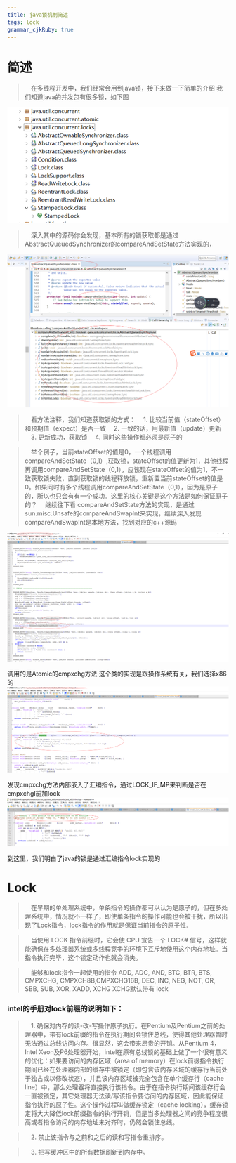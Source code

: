 ```yaml
---
title: java锁机制简述
tags: lock
grammar_cjkRuby: true
---
```


# 简述
> &ensp;&ensp;在多线程开发中，我们经常会用到java锁，接下来做一下简单的介绍
我们知道java的并发包有很多锁，如下图

![enter description here][1]

> &ensp;&ensp;深入其中的源码你会发现，基本所有的锁获取都是通过AbstractQueuedSynchronizer的compareAndSetState方法实现的，

![enter description here][2]

> &ensp;&ensp;看方法注释，我们知道获取锁的方式：
> &ensp;&ensp;1.  比较当前值（stateOffset）和预期值（expect）是否一致
> &ensp;&ensp;2.  一致的话，用最新值（update）更新
> &ensp;&ensp;3.  更新成功，获取锁
> &ensp;&ensp;4.  同时这些操作都必须是原子的

> &ensp;&ensp;举个例子，当前stateOffset的值是0，一个线程调用compareAndSetState（0,1）,获取锁，stateOffset的值更新为1，其他线程再调用compareAndSetState（0,1），应该现在stateOffset的值为1，不一致获取锁失败，直到获取锁的线程释放锁，重新置当前stateOffset的值是0。如果同时有多个线程调用compareAndSetState（0,1），因为是原子的，所以也只会有有一个成功。这里的核心关键是这个方法是如何保证原子的？
> &ensp;&ensp;继续往下看
compareAndSetState方法的实现，是通过sun.misc.Unsafe的compareAndSwapInt来实现，继续深入发现compareAndSwapInt是本地方法，找到对应的c++源码

![enter description here][3]

调用的是Atomic的cmpxchg方法
这个类的实现是跟操作系统有关，我们选择x86的
![enter description here][4]

发现cmpxchg方法内部嵌入了汇编指令，通过LOCK_IF_MP来判断是否在
cmpxchgl前加lock
![enter description here][5]

到这里，我们明白了java的锁是通过汇编指令lock实现的

# Lock
> &ensp;&ensp;在早期的单处理系统中，单条指令的操作都可以认为是原子的，但在多处理系统中，情况就不一样了，即使单条指令的操作可能也会被干扰，所以出现了Lock指令，lock指令的作用就是保证当前指令的原子性.


> &ensp;&ensp;当使用 LOCK 指令前缀时，它会使 CPU 宣告一个 LOCK# 信号，这样就能确保在多处理器系统或多线程竞争的环境下互斥地使用这个内存地址。当指令执行完毕，这个锁定动作也就会消失。


> &ensp;&ensp;能够和lock指令一起使用的指令
ADD, ADC, AND, BTC, BTR, BTS, CMPXCHG, CMPXCH8B,CMPXCHG16B, DEC, INC, NEG, NOT, OR, SBB, SUB, XOR, XADD, XCHG
XCHG默认带有 lock

	
###  intel的手册对lock前缀的说明如下：

> &ensp;&ensp;1.	确保对内存的读-改-写操作原子执行。在Pentium及Pentium之前的处理器中，带有lock前缀的指令在执行期间会锁住总线，使得其他处理器暂时无法通过总线访问内存。很显然，这会带来昂贵的开销。从Pentium 4，Intel Xeon及P6处理器开始，intel在原有总线锁的基础上做了一个很有意义的优化：如果要访问的内存区域（area of memory）在lock前缀指令执行期间已经在处理器内部的缓存中被锁定（即包含该内存区域的缓存行当前处于独占或以修改状态），并且该内存区域被完全包含在单个缓存行（cache line）中，那么处理器将直接执行该指令。由于在指令执行期间该缓存行会一直被锁定，其它处理器无法读/写该指令要访问的内存区域，因此能保证指令执行的原子性。这个操作过程叫做缓存锁定（cache locking），缓存锁定将大大降低lock前缀指令的执行开销，但是当多处理器之间的竞争程度很高或者指令访问的内存地址未对齐时，仍然会锁住总线。

> &ensp;&ensp;2.	禁止该指令与之前和之后的读和写指令重排序。

> &ensp;&ensp;3.	把写缓冲区中的所有数据刷新到内存中。


  [1]: ./images/1511939770516.jpg
  [2]: ./images/1511938828714.jpg
  [3]: ./images/1511947592847.jpg
  [4]: ./images/1511947987350.jpg
  [5]: ./images/1511948451482.jpg